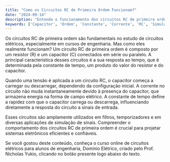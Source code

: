 ```yaml
---
title: "Como os Circuitos RC de Primeira Ordem Funcionam?"
date: "2024-09-14"
description: "Entenda o funcionamento dos circuitos RC de primeira ordem e sua importância em engenharia elétrica."
keywords: ['Capacitor', 'Ordem', 'Constante', 'Corrente', 'RC', 'Simulação']
---
```


Os circuitos RC de primeira ordem são fundamentais no estudo de circuitos elétricos, especialmente em cursos de engenharia. Mas como eles realmente funcionam? Um circuito RC de primeira ordem é composto por um resistor (R) e um capacitor (C) conectados em série ou paralelo. A principal característica desses circuitos é a sua resposta ao tempo, que é determinada pela constante de tempo, um produto do valor do resistor e do capacitor.

Quando uma tensão é aplicada a um circuito RC, o capacitor começa a carregar ou descarregar, dependendo da configuração inicial. A corrente no circuito não muda instantaneamente devido à presença do capacitor, que armazena energia na forma de campo elétrico. A constante de tempo define a rapidez com que o capacitor carrega ou descarrega, influenciando diretamente a resposta do circuito a sinais de entrada.

Esses circuitos são amplamente utilizados em filtros, temporizadores e em diversas aplicações de simulação de sinais. Compreender o comportamento dos circuitos RC de primeira ordem é crucial para projetar sistemas eletrônicos eficientes e confiáveis.

Se você gostou deste conteúdo, conheça o curso online de circuitos elétricos para alunos de engenharia, Domínio Elétrico, criado pelo Prof. Nicholas Yukio, clicando no botão presente logo abaixo do texto.